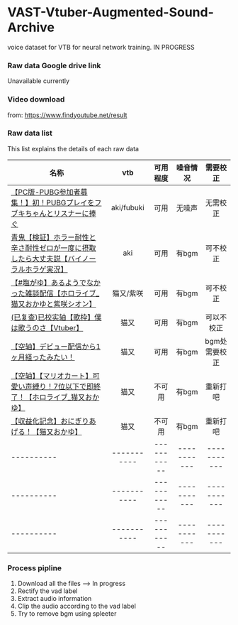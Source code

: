 # VAST-Vtuber-Augmented-Sound-Archive
voice dataset for VTB for neural network training. IN PROGRESS

### Raw data Google drive link
Unavailable currently

### Video download
from: https://www.findyoutube.net/result

### Raw data list
This list explains the details of each raw data

| 名称      | vtb     | 可用程度     | 噪音情况 | 需要校正|
| ---------- | :-----------:  | :-----------: | :-----------: | :-----------: |
| [【PC版-PUBG参加者募集！】初！PUBGプレイをフブキちゃんとリスナーに捧ぐ](https://www.youtube.com/watch?v=-FByG6gkiHU)     | aki/fubuki     | 可用   | 无噪声 | 无需校正 | 
| [青鬼【検証】ホラー耐性と辛さ耐性ゼロが一度に摂取したら大丈夫説【バイノーラルホラゲ実況】](https://www.youtube.com/watch?v=Lq7OSuc8MoQ) | aki  | 可用 | 有bgm | 可不校正 |
| [【#塩がゆ】あるようでなかった雑談配信【ホロライブ_猫又おかゆと紫咲シオン】]( https://www.youtube.com/watch?v=NLDLd8u3Vss&t=54s) | 猫又/紫咲  | 可用 | 有bgm | 可不校正 |
| [(已复查)已校实轴【歌枠】僕は歌うのさ【Vtuber】](https://www.youtube.com/watch?v=AtTkFe6C3tA) | 猫又  | 可用 | 有bgm | 可以不校正 |
| [【空轴】デビュー配信から1ヶ月経ったみたい！](https://www.youtube.com/watch?v=vQzkm8CO37A) | 猫又  | 可用 | 有bgm | bgm处需要校正 |
| [【空轴】【マリオカート】可愛い声縛り！7位以下で即終了！【ホロライブ_猫又おかゆ】](https://www.youtube.com/watch?v=AXwr1Nyzq-k) | 猫又  | 不可用 | 有bgm | 重新打吧 |
| [【収益化記念】おにぎりあげる！【猫又おかゆ】](https://www.youtube.com/watch?v=HVqGLGm8StI) | 猫又  | 不可用 | 有bgm | 重新打吧 |
| ---------- | -----------  | ----------- | ----------- | ----------- |
| ---------- | -----------  | ----------- | ----------- | ----------- |
| ---------- | -----------  | ----------- | ----------- | ----------- |

### Process pipline
1. Download all the files --> In progress
2. Rectify the vad label
3. Extract audio information
4. Clip the audio according to the vad label
5. Try to remove bgm using spleeter